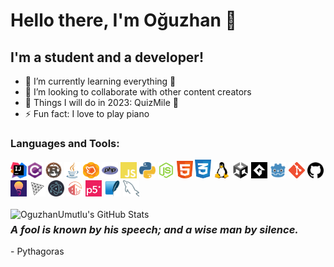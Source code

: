 # Hello there, I'm Oğuzhan 👋

## I'm a student and a developer!

- 🌱 I’m currently learning everything 🤣
- 👯 I’m looking to collaborate with other content creators
- 🥅 Things I will do in 2023: QuizMile 👀
- ⚡ Fun fact: I love to play piano

### Languages and Tools:

<img src="./imgs/intellij.png" width="26px" title="Intellij Ultimate"><img src="./imgs/cs.png" width="26px" title="C#">
<img src="./imgs/rust.png" width="26px" title="Rust">
<img src="./imgs/java.png" width="26px" title="Java">
<img src="./imgs/javafx.png" width="26px" title="JavaFX">
<img src="./imgs/php.png" width="26px" title="PhP">
<img src="./imgs/javascript.png" width="26px" title="JavaScript">
<img src="./imgs/python.png" width="26px" title="Python">
<img src="./imgs/nodejs.png" width="26px" title="Node.js">
<img src="./imgs/html.png" width="26px" title="HTML">
<img src="./imgs/css.png" width="26px" title="CSS">
<img src="./imgs/linux.png" width="26px" title="Linux Terminal">
<img src="./imgs/unity.png" width="26px" title="Unity">
<img src="./imgs/gamemaker.png" width="26px" title="Game Maker">
<img src="./imgs/godot.png" width="26px" title="Godot">
<img src="./imgs/git.png" width="26px" title="Git">
<img src="./imgs/github.png" width="26px" title="Github">
<a href="https://github.com/LightGameEngine/LightGameEngine"><img src="./imgs/light.png" width="26px" title="Light Game Engine"></a>
<img src="./imgs/threejs.png" width="26px" title="Three.js">
<img src="./imgs/electron.png" width="26px" title="Electron">
<img src="./imgs/matterjs.png" width="26px" title="Matter.js">
<img src="./imgs/p5js.png" width="26px" title="P5.js">
<img src="./imgs/sqlite.png" width="26px" title="Sqlite">
<img src="./imgs/mysql.png" width="26px" title="MySQL">
<br><br>
<img align="left" alt="OguzhanUmutlu's GitHub Stats" src="https://github-readme-stats.vercel.app/api?username=OguzhanUmutlu&show_icons=true&hide_border=false&title_color=ff652f&icon_color=FFE400&bg_color=09131B&text_color=ffffff&border_color=0c1a25" />

### *A fool is known by his speech; and a wise man by silence.*
\- Pythagoras

<!-- old :p Silence is better than unmeaning words. - Pythagoras -->

<!-- old :p
**You know when you're in love, you can't fall asleep...**

<i>Because reality is finally better than dreams...</i>
-->
